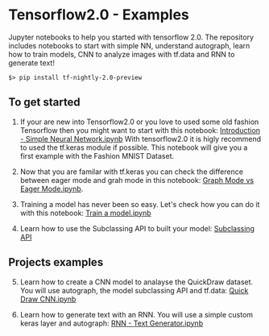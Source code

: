 # Tensorflow2.0 - Examples
Jupyter notebooks to help you started with tensorflow 2.0. The repository includes notebooks to start with simple NN, understand autograph, learn how to train models, CNN to analyze images with tf.data and RNN to generate text! 

    $> pip install tf-nightly-2.0-preview

## To get started

1. If your are new into Tensorflow2.0 or you love to used some old fashion Tensorflow then you might want to start with this notebook: <a href="https://github.com/thibo73800/tensorflow2.0-examples/blob/master/Introduction%20-%20Simple%20Neural%20Network.ipynb">Introduction - Simple Neural Network.ipynb</a> With tensorflow2.0 it is higly recommend to used the tf.keras module if possible. This notebook will give you a first example with the Fashion MNIST Dataset.

2. Now that you are familar with tf.keras you can check the difference between eager mode and grah mode in this notebook:
<a href="https://github.com/thibo73800/tensorflow2.0-examples/blob/master/Graph%20Mode%20vs%20Eager%20Mode.ipynb">Graph Mode vs Eager Mode.ipynb</a>.

3. Training a model has never been so easy. Let's check how you can do it with this notebook: 
<a href="https://github.com/thibo73800/tensorflow2.0-examples/blob/master/Train%20a%20model.ipynb">Train a model.ipynb</a>

4. Learn how to use the Subclassing API to built your model: <a href="https://github.com/thibo73800/tensorflow2.0-examples/blob/master/Subclassing%20API.ipynb">
Subclassing API</a>

## Projects examples

5. Learn how to create a CNN model to analayse the QuickDraw dataset. You will use autograph, the model subclassing API and tf.data: <a href="https://github.com/thibo73800/tensorflow2.0-examples/blob/master/Quick%20Draw%20CNN.ipynb">Quick Draw CNN.ipynb</a> 

6. Learn how to generate text with an RNN. You will use a simple custom keras layer and autograph: <a href="https://github.com/thibo73800/tensorflow2.0-examples/blob/master/RNN%20-%20Text%20Generator.ipynb">RNN - Text Generator.ipynb</a>



